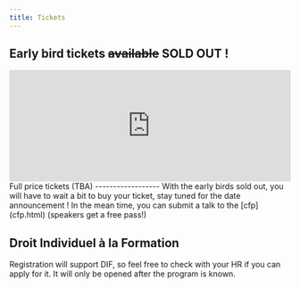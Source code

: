 ```yaml
---
title: Tickets
---
```


Early bird tickets <strike>available</strike> SOLD OUT !
------------------
<div style="width:100%; text-align:left;">
  <iframe src="http://www.eventbrite.com/tickets-external?eid=7490047935&ref=etckt" frameborder="0" height="200px" width="100%" vspace="0" hspace="0" marginheight="5" marginwidth="5" scrolling="no" allowtransparency="true"></iframe>
</div>
Full price tickets (TBA)
------------------
With the early birds sold out, you will have to wait a bit to buy your ticket, stay tuned for the date announcement ! In the mean time, you can submit a talk to the [cfp](cfp.html) (speakers get a free pass!)

Droit Individuel à la Formation
------------------

Registration will support DIF, so feel free to check with your HR if you can apply for it. It will only be opened after the program is known. 
